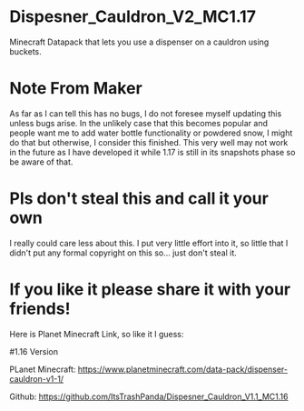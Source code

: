 # Dispesner_Cauldron_V2_MC1.17
Minecraft Datapack that lets you use a dispenser on a cauldron using buckets.

# Note From Maker
As far as I can tell this has no bugs, I do not foresee myself updating this unless bugs arise. In the unlikely case that this becomes popular and people want me to add water bottle functionality or powdered snow, I might do that but otherwise, I consider this finished. This very well may not work in the future as I have developed it while 1.17 is still in its snapshots phase so be aware of that.

# Pls don't steal this and call it your own
I really could care less about this. I put very little effort into it, so little that I didn't put any formal copyright on this so... just don't steal it.

# If you like it please share it with your friends!
Here is Planet Minecraft Link, so like it I guess:

#1.16 Version

PLanet Minecraft: https://www.planetminecraft.com/data-pack/dispenser-cauldron-v1-1/

Github: https://github.com/ItsTrashPanda/Dispesner_Cauldron_V1.1_MC1.16
